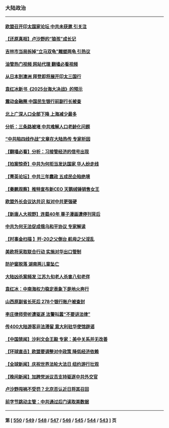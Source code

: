 ### 大陆政治
---
#### [欧盟召开印太国家论坛 中共未获邀 引关注](../../pages/ncid277/n13996744.md?05151245) 
#### [【还原真相】卢沙野的“狼孩”成长记](../../pages/ncid277/n13996776.md?05151245) 
#### [吉林市当局拆掉“立马双龟”雕塑两龟 引热议](../../pages/ncid277/n13996870.md?05151245) 
#### [油管热门视频 网站代理 翻墙必看视频](http://138.2.39.72:81/youtube.html?epic-marker?05151245)
#### [从日本到澳洲 拜登即将展开印太三国行](../../pages/ncid277/n13996812.md?05151245) 
#### [袁红冰新书《2025台海大决战》的预示](../../pages/ncid277/n13995954.md?05151245) 
#### [震动金融圈 中国民生银行前副行长被查](../../pages/ncid277/n13996633.md?05151245) 
#### [北上广深人口全部下降 上海减少最多](../../pages/ncid277/n13996309.md?05151245) 
#### [分析：三条路被堵 中共难解人口老龄化问题](../../pages/ncid277/n13995295.md?05151245) 
#### [“中共陷四线作战”文章在大陆热传 专家析因](../../pages/ncid277/n13995278.md?05151245) 
#### [【翻墙必看】分析：习接管经济的信号出现](../../pages/ncid277/n13996271.md?05151245) 
#### [【拍案惊奇】中共为何拒当发达国家 华人纷走线](../../pages/ncid277/n13996200.md?05151245) 
#### [【菁英论坛】中共三年蠢政 五成民企陷绝境](../../pages/ncid277/n13996197.md?05151245) 
#### [【秦鹏观察】推特宣布新CEO 天鹅绒锤销售女王](../../pages/ncid277/n13996145.md?05151245) 
#### [欧盟外长会议达共识 拟对中共更强硬](../../pages/ncid277/n13996112.md?05151245) 
#### [【新唐人大视野】连载40年 尊子漫画遭停刊背后](../../pages/ncid277/n13996140.md?05151245) 
#### [中共为何无法促成俄乌和平协议 专家解读](../../pages/ncid277/n13996123.md?05151245) 
#### [【时事金扫描 】歼-20之父倒台 航母之父淫乱](../../pages/ncid277/n13995199.md?05151245) 
#### [美欧将采取联合行动 实施对华出口管制](../../pages/ncid277/n13995866.md?05151245) 
#### [防护窗脱落 湖南两儿童坠亡](../../pages/ncid277/n13995795.md?05151245) 
#### [大陆凶杀案频发 江苏九旬老人杀害八旬老伴](../../pages/ncid277/n13995840.md?05151245) 
#### [袁红冰：中南海权力稳定表象下是地火奔行](../../pages/ncid277/n13995754.md?05151245) 
#### [山西原副省长死后 278个银行账户被查封](../../pages/ncid277/n13995760.md?05151245) 
#### [李庄律师旁听遭驱逐 法警叫嚣“不要讲法律”](../../pages/ncid277/n13995729.md?05151245) 
#### [传400大陆游客非法滞留 意大利驻华使馆辟谣](../../pages/ncid277/n13995566.md?05151245) 
#### [【中国禁闻】沙利文会王毅 专家：美中关系并无改善](../../pages/ncid277/n13995093.md?05151245) 
#### [【环球直击】欧盟要调整对中政策 降低经济依赖](../../pages/ncid277/n13995094.md?05151245) 
#### [【全球新闻】庆祝世界法轮大法日 纽约游行壮观](../../pages/ncid277/n13995105.md?05151245) 
#### [【晚间新闻】加跨党派议员支持驱逐中共外交官](../../pages/ncid277/n13995106.md?05151245) 
#### [卢沙野闯祸不受罚？北京否认近日将其召回](../../pages/ncid277/n13995403.md?05151245) 
#### [前字节跳动主管：中共通过后门读取美数据](../../pages/ncid277/n13995390.md?05151245) 

---
#### 第 [ [550](./550.md?05151245) / [549](./549.md?05151245) / [548](./548.md?05151245) / [547](./547.md?05151245) / [546](./546.md?05151245) / [545](./545.md?05151245) / [544](./544.md?05151245) / [543](./543.md?05151245) ] 页
